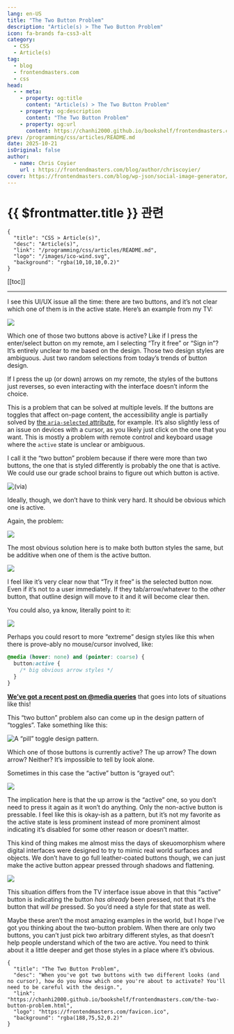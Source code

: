 ```yaml
---
lang: en-US
title: "The Two Button Problem"
description: "Article(s) > The Two Button Problem"
icon: fa-brands fa-css3-alt
category:
  - CSS
  - Article(s)
tag:
  - blog
  - frontendmasters.com
  - css
head:
  - - meta:
    - property: og:title
      content: "Article(s) > The Two Button Problem"
    - property: og:description
      content: "The Two Button Problem"
    - property: og:url
      content: https://chanhi2000.github.io/bookshelf/frontendmasters.com/the-two-button-problem.html
prev: /programming/css/articles/README.md
date: 2025-10-21
isOriginal: false
author:
  - name: Chris Coyier
    url : https://frontendmasters.com/blog/author/chriscoyier/
cover: https://frontendmasters.com/blog/wp-json/social-image-generator/v1/image/7422
---
```


# {{ $frontmatter.title }} 관련

```component VPCard
{
  "title": "CSS > Article(s)",
  "desc": "Article(s)",
  "link": "/programming/css/articles/README.md",
  "logo": "/images/ico-wind.svg",
  "background": "rgba(10,10,10,0.2)"
}
```

[[toc]]

---

<SiteInfo
  name="The Two Button Problem"
  desc="When you've got two buttons with two different looks (and no cursor), how do you know which one you're about to activate? You'll need to be careful with the design."
  url="https://frontendmasters.com/blog/the-two-button-problem/"
  logo="https://frontendmasters.com/favicon.ico"
  preview="https://frontendmasters.com/blog/wp-json/social-image-generator/v1/image/7422"/>

I see this UI/UX issue all the time: there are two buttons, and it’s not clear which one of them is in the active state. Here’s an example from my TV:

![](https://i0.wp.com/frontendmasters.com/blog/wp-content/uploads/2025/10/IMG_6368.jpeg?resize=768%2C1024&ssl=1)

Which one of those two buttons above is active? Like if I press the enter/select button on my remote, am I selecting “Try it free” or “Sign in”? It’s entirely unclear to me based on the design. Those two design styles are ambiguous. Just two random selections from today’s trends of button design.

If I press the up (or down) arrows on my remote, the styles of the buttons just reverses, so even interacting with the interface doesn’t inform the choice.

This is a problem that can be solved at multiple levels. If the buttons are toggles that affect on-page content, the accessibility angle is partially solved by [<VPIcon icon="fa-brands fa-firefox"/>the `aria-selected` attribute](https://developer.mozilla.org/en-US/docs/Web/Accessibility/ARIA/Reference/Attributes/aria-selected), for example. It’s also slightly less of an issue on devices with a cursor, as you likely just click on the one that you want. This is mostly a problem with remote control and keyboard usage where the `active` state is unclear or ambiguous.

I call it the “two button” problem because if there were more than two buttons, the one that is styled differently is probably the one that is active. We could use our grade school brains to figure out which button is active.

![([<VPIcon icon="fas fa-globe"/>via](https://subiscanoajsdblearning.z13.web.core.windows.net/which-one-is-different-worksheet.html))](https://i0.wp.com/frontendmasters.com/blog/wp-content/uploads/2025/10/joinPdf_3f0300690d09f12d1940b2475ca2d8d3_page-0069.jpg?resize=791%2C1024&ssl=1)

Ideally, though, we don’t have to think very hard. It should be obvious which one is active.

Again, the problem:

![](https://i0.wp.com/frontendmasters.com/blog/wp-content/uploads/2025/10/Screenshot-2025-10-21-at-1.30.22-PM.png?resize=970%2C462&ssl=1)

The most obvious solution here is to make both button styles the same, but be additive when one of them is the active button.

![](https://i0.wp.com/frontendmasters.com/blog/wp-content/uploads/2025/10/Screenshot-2025-10-21-at-3.40.56-PM.png?resize=1024%2C526&ssl=1)

I feel like it’s very clear now that “Try it free” is the selected button now. Even if it’s not to a user immediately. If they tab/arrow/whatever to the *other* button, that outline design will move to it and it will become clear then.

You could also, ya know, literally point to it:

![](https://i0.wp.com/frontendmasters.com/blog/wp-content/uploads/2025/10/Screenshot-2025-10-21-at-3.43.43-PM.png?resize=1024%2C462&ssl=1)

Perhaps you could resort to more “extreme” design styles like this when there is prove-ably no mouse/cursor involved, like:

```css
@media (hover: none) and (pointer: coarse) {
  button:active {
    /* big obvious arrow styles */
  }
}
```

[**We’ve got a recent post on @media queries**](/frontendmasters.com/learn-media-queries.md) that goes into lots of situations like this!

This “two button” problem also can come up in the design pattern of “toggles”. Take something like this:

![A “pill” toggle design pattern.](https://i0.wp.com/frontendmasters.com/blog/wp-content/uploads/2025/10/Screenshot-2025-10-21-at-3.49.02-PM.png?resize=714%2C276&ssl=1)

Which one of those buttons is currently active? The up arrow? The down arrow? Neither? It’s impossible to tell by look alone.

Sometimes in this case the “active” button is “grayed out”:

![](https://i0.wp.com/frontendmasters.com/blog/wp-content/uploads/2025/10/Screenshot-2025-10-21-at-3.52.05-PM.png?resize=738%2C278&ssl=1)

The implication here is that the up arrow is the “active” one, so you don’t need to press it again as it won’t do anything. Only the non-active button is pressable. I feel like this is okay-ish as a pattern, but it’s not my favorite as the active state is less prominent instead of more prominent almost indicating it’s disabled for some other reason or doesn’t matter.

This kind of thing makes me almost miss the days of skeuomorphism where digital interfaces were designed to try to mimic real world surfaces and objects. We don’t have to go full leather-coated buttons though, we can just make the active button appear pressed through shadows and flattening.

![](https://i0.wp.com/frontendmasters.com/blog/wp-content/uploads/2025/10/Screenshot-2025-10-21-at-4.06.07-PM.png?resize=772%2C296&ssl=1)

This situation differs from the TV interface issue above in that this “active” button is indicating the button *has already* been pressed, not that it’s the button that *will be* pressed. So you’d need a style for that state as well.

Maybe these aren’t the most amazing examples in the world, but I hope I’ve got you thinking about the two-button problem. When there are only two buttons, you can’t just pick two arbitrary different styles, as that doesn’t help people understand which of the two are active. You need to think about it a little deeper and get those styles in a place where it’s obvious.

<!-- TODO: add ARTICLE CARD -->
```component VPCard
{
  "title": "The Two Button Problem",
  "desc": "When you've got two buttons with two different looks (and no cursor), how do you know which one you're about to activate? You'll need to be careful with the design.",
  "link": "https://chanhi2000.github.io/bookshelf/frontendmasters.com/the-two-button-problem.html",
  "logo": "https://frontendmasters.com/favicon.ico",
  "background": "rgba(188,75,52,0.2)"
}
```
